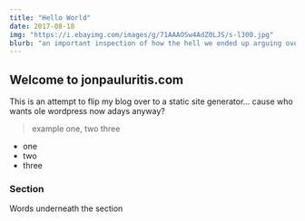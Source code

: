 ```yaml
---
title: "Hello World"
date: 2017-08-18
img: "https://i.ebayimg.com/images/g/71AAAOSw4AdZ0LJS/s-l300.jpg"
blurb: "an important inspection of how the hell we ended up arguing over shit that doesn't matter"
---
```


## Welcome to jonpauluritis.com

This is an attempt to flip my blog over to a static site generator... cause who wants ole wordpress now adays anyway?

> example one, two three

* one
* two
* three

### Section

Words underneath the section